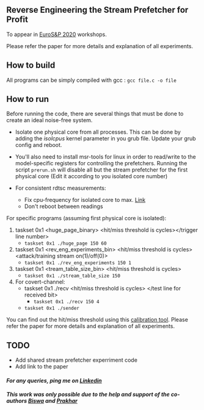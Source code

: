 ## Reverse Engineering the Stream Prefetcher for Profit 
To appear in [EuroS&P 2020](https://www.ieee-security.org/TC/EuroSP2020/) workshops.

Please refer the paper for more details and explanation of all experiments.

## How to build
All programs can be simply compiled with gcc : `gcc file.c -o file`

## How to run
Before running the code, there are several things that must be done to create an ideal noise-free system.

* Isolate one physical core from all processes. This can be done by adding the *isolcpus* kernel parameter in you grub file. Update your grub config and reboot.
* You'll also need to install msr-tools for linux in order to read/write to the model-specific registers for controlling the prefetchers. Running the script `prerun.sh` will disable all but the stream prefetcher for the first physical core (Edit it according to you isolated core number)
* For consistent rdtsc measurements:

    * Fix cpu-frequency for isolated core to max. [Link](https://unix.stackexchange.com/questions/424602/is-it-possible-to-set-a-constant-lowest-cpu-frequency-under-the-modern-pstate)
    * Don't reboot between readings
    
For specific programs (assuming first physical core is isolated):

1. taskset 0x1 <huge_page_binary> <hit/miss threshold is cycles></trigger line number>
    * `taskset 0x1 ./huge_page 150 60`
2. taskset 0x1 <rev_eng_experiments_bin> <hit/miss threshold is cycles> <attack/training stream on(1)/off(0)>
    * `taskset 0x1 ./rev_eng_experiments 150 1`
3. taskset 0x1 <tream_table_size_bin> <hit/miss threshold is cycles>
    * `taskset 0x1 ./stream_table_size 150`
4. For covert-channel:
    * taskset 0x1 ./recv <hit/miss threshold is cycles> </test line for received bit>
      * `taskset 0x1 ./recv 150 4`
    * `taskset 0x1 ./sender`

You can find out the hit/miss threshold using this [calibration tool](https://github.com/IAIK/cache_template_attacks).
Please refer the paper for more details and explanation of all experiments.
## TODO
* Add shared stream prefetcher experriment code
* Add link to the paper

#### *For any queries, ping me on [Linkedin](https://www.linkedin.com/in/aditya-rohan-95632a145)*

#### *This work was only possible due to the help and support of the co-authors [Biswa](https://www.cse.iitk.ac.in/users/biswap/) and [Prakhar](https://github.com/pkhrag)*
